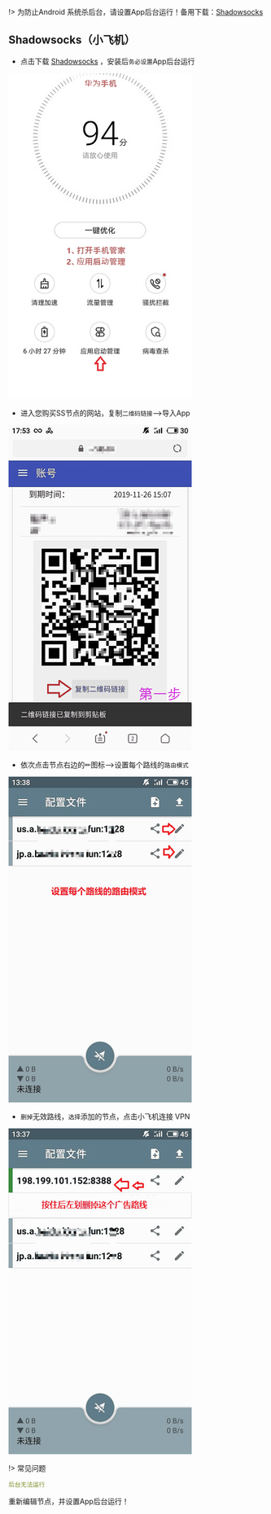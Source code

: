 !> 为防止Android 系统杀后台，请设置App后台运行！备用下载：[Shadowsocks](https://www.5nd.xyz/android/ss.apk)

## Shadowsocks（小飞机）

* 点击下载 <a href="media/android/ss.apk" target="_blank">Shadowsocks</a> ，安装后`务必设置`App后台运行

![android1](media/android/ss1.gif ':size=320')

* 进入您购买SS节点的网站，复制`二维码链接`-->导入App

![android2](media/android/ss2.gif ':size=320')

* 依次点击节点右边的✏图标-->设置每个路线的`路由模式`

![android3](media/android/ss3.gif ':size=320')

* `删掉`无效路线，`选择`添加的节点，点击小飞机连接 VPN

![android4](media/android/ss4.gif ':size=320')

!> 常见问题

```yaml
后台无法运行
```
重新编辑节点，并设置App后台运行！
